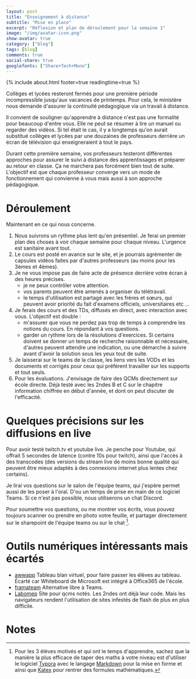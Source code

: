```yaml
---
layout: post
title: "Enseignement à distance"
subtitle: "Mise en place" 
excerpt: "Réflexion et plan de déroulement pour la semaine 1"
image: "/img/avatar-icon.png"
show-avatar: true
category: ["blog"]
tags: [blog]
comments: true
social-share: true
googlefonts: ["Share+Tech+Mono"]
---
```


{% include about.html footer=true readingtime=true %}

Collèges et lycées resteront fermés pour une première période incompressible jusqu'aux vacances de printemps. Pour cela, le ministère nous demande d'assurer la continuité pédagogique via un travail à distance. 

Il convient de souligner qu'apprendre à distance n'est pas une formalité pour beaucoup d'entre vous. Elle ne peut se résumer à lire un manuel ou regarder des vidéos. Si tel était le cas, il y a longtemps qu'on aurait substitué collèges et lycées par une douzaines de professeurs derrière un écran de télévision qui enseigneraient à tout le pays.

Durant cette première semaine, vos professeurs testeront différentes approches pour assurer le suivi à distance des apprentissages et préparer au retour en classe. Ça ne marchera pas forcément bien tout de suite. L'objectif est que chaque professeur converge vers un mode de fonctionnement qui convienne à vous mais aussi à son approche pédagogique.

# Déroulement
Maintenant en ce qui nous concerne. 
1. Nous suivrons un rythme plus lent qu'en présentiel. Je ferai un premier plan des choses à voir chaque semaine pour chaque niveau. L'urgence est sanitaire avant tout.
1. Le cours est posté en avance sur le site, et je pourrais agrémenter de capsules vidéos faites par d'autres professeurs (au moins pour les 3èmes et 4èmes).
1. Je ne vous impose pas de faire acte de présence derrière votre écran à des heures précises. 
	- je ne peux contrôler votre attention. 
	- vos parents peuvent être amenés à organiser du télétravail. 
	- le temps d'utilisation est partagé avec les frères et sœurs, qui peuvent avoir priorité du fait d'examens officiels, universitaires etc ... 
1. Je ferais des cours et des TDs, diffusés en direct, avec interaction avec vous. L'objectif est double :
	- m'assurer que vous ne perdez pas trop de temps à comprendre les notions du cours. En répondant à vos questions.
	- garder un rythme lors de la résolutions d'exercices. Si certains doivent se donner un temps de recherche raisonnable et nécessaire, d'autres peuvent attendre une indication, ou une démarche à suivre avant d'avoir la solution sous les yeux tout de suite.
1. Je laisserai sur le teams de la classe, les liens vers les VODs et les documents et corrigés pour ceux qui préfèrent travailler sur les supports  et tout seuls. 
1. Pour les évaluations. J'envisage de faire des QCMs directement sur école directe. Déjà testé avec les 2ndes B et C sur le chapitre information chiffrée en début d'année, et dont on peut discuter de l'efficacité. 

# Quelques précisions sur les diffusions en live 
Pour avoir testé twitch.tv et youtube live. Je penche pour Youtube, qui offrait 5 secondes de latence (contre 10s pour twitch), ainsi que l'accès à des transcodes (des versions du stream live de moins bonne qualité qui peuvent être mieux adaptés à des connexions internet plus lentes chez certains).  

Je lirai vos questions sur le salon de l'équipe teams, qui j'espère permet aussi de les poser à l'oral. D'ou un temps de prise en main de ce logiciel Teams. Si ce n'est pas possible, nous utiliserons un chat Discord.

Pour soumettre vos questions, ou me montrer vos écrits, vous pouvez toujours scanner ou prendre en photo votre feuille, et partager directement sur le sharepoint de l'équipe teams ou sur le chat [^1].

# Outils numériques intéressants mais écartés
- [awwapp](https://awwapp.com/) Tableau blan virtuel, pour faire passer les élèves au  tableau. Écarté car Whiteboard de Microsoft est intégré à Office365 de l'école.
- [framateam](https://framateam.org) Alternative libre à Teams.
- [Labomep](https://labomep.sesamath.net/) Site pour qcms notés. Les 2ndes ont déjà leur code. Mais les navigateurs rendent l'utilisation de sites infestés de flash de plus en plus difficile.


# Notes

[^1]: Pour les 3 élèves motivés et qui ont le temps d'apprendre, sachez que la manière la plus efficace de taper des maths à votre niveau est d'utiliser le logiciel [Typora](https://typora.io/) avec le langage [Markdown](https://blog.wax-o.com/2014/04/tutoriel-un-guide-pour-bien-commencer-avec-markdown/) pour la mise en forme et ainsi que [Katex](https://katex.org/docs/supported.html) pour rentrer des formules mathématiques.

 
 






